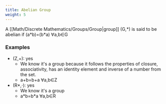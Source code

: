 ```yaml
---
title: Abelian Group
weight: 5
---
```

A [[Math/Discrete Mathematics/Groups/Group|group]] (G,\*) is said to be abelian if (a\*b)=(b\*a) ∀a,b∈G

### Examples
* (Z,+): yes
	* We know it's a group because it follows the properties of closure, associativity, has an identity element and inverse of a number from the set.
	* a+b=b+a ∀a,b∈Z
* (R\*,⋅): yes
	* We know it's a group
	* a\*b=b\*a ∀a,b∈R